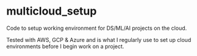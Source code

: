 # multicloud_setup
Code to setup working environment for DS/ML/AI projects on the cloud. 

Tested with AWS, GCP & Azure and is what I regularly use to set up cloud environments before I begin work on a project.
